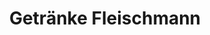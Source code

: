 ---
title: "Getränke Fleischmann"
url: /neumarkt-sankt-veit/getraenke-fleischmann/
shop: Getränke
---